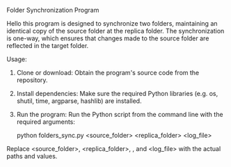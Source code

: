 Folder Synchronization Program

Hello this program is designed to synchronize two folders, maintaining an identical copy of the source folder at the replica folder.
The synchronization is one-way, which ensures that changes made to the source folder are reflected in the target folder.

Usage:
1. Clone or download: Obtain the program's source code from the repository.
2. Install dependencies: Make sure the required Python libraries (e.g. os, shutil, time, argparse, hashlib) are installed.
3. Run the program: Run the Python script from the command line with the required arguments:

   python folders_sync.py <source_folder> <replica_folder> <interval> <log_file>

Replace <source_folder>, <replica_folder>, <interval>, and <log_file> with the actual paths and values.

